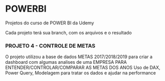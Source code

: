 # POWERBI
Projetos do curso de POWER BI da Udemy

 Cada projeto terá sua branch, com os arquivos e o resultado

<h3> PROJETO 4  - CONTROLE DE METAS  </h3>

O projeto utilizou a base de dados METAS 2017/2018/2019 para criar a dashboard com algumas analises de uma EMPRESA PARA ENTENDER/CONTROLAR/COMPARAR AS METAS DOS ANOS
Uso de DAX, Power Query, Modelagem para tratar os dados e ajudar na performance 




